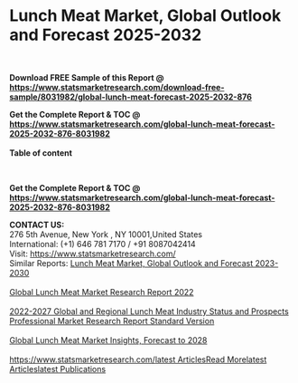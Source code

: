 <h1>Lunch Meat Market, Global Outlook and Forecast 2025-2032</h1><br/><p><strong>Download FREE Sample of this Report @ <a href="https://www.statsmarketresearch.com/download-free-sample/8031982/global-lunch-meat-forecast-2025-2032-876">https://www.statsmarketresearch.com/download-free-sample/8031982/global-lunch-meat-forecast-2025-2032-876</a></strong></p><div><b>Get the Complete Report & TOC @ <a href="https://www.statsmarketresearch.com/global-lunch-meat-forecast-2025-2032-876-8031982">https://www.statsmarketresearch.com/global-lunch-meat-forecast-2025-2032-876-8031982</a></b></div><br><b>Table of content</b><p><br><div><b>Get the Complete Report & TOC @ <a href="https://www.statsmarketresearch.com/global-lunch-meat-forecast-2025-2032-876-8031982">https://www.statsmarketresearch.com/global-lunch-meat-forecast-2025-2032-876-8031982</a></b></div></p> <b>CONTACT US:</b><br>276 5th Avenue, New York , NY 10001,United States<br>International: (+1) 646 781 7170 / +91 8087042414<br>Visit: <a href="https://www.statsmarketresearch.com/">https://www.statsmarketresearch.com/</a><br>Similar Reports: <a href="https://www.statsmarketresearch.com/global-lunch-meat-forecast-2025-2032-876-8031982">Lunch Meat Market, Global Outlook and Forecast 2023-2030</a><br/><br/><a href="https://www.statsmarketresearch.com/global-lunch-meat-forecast-2025-2032-876-8031982">Global Lunch Meat Market Research Report 2022</a><br/><br/><a href="https://www.statsmarketresearch.com/global-lunch-meat-forecast-2025-2032-876-8031982">2022-2027 Global and Regional Lunch Meat Industry Status and Prospects Professional Market Research Report Standard Version</a><br/><br/><a href="https://www.statsmarketresearch.com/global-lunch-meat-forecast-2025-2032-876-8031982">Global Lunch Meat Market Insights, Forecast to 2028</a><br/><br/><a href="https://gyeongbokgung.com">https://www.statsmarketresearch.com/</a><a href="https://hallyeomaritime.com">latest Articles</a><a href="https://jingwansa.com">Read More</a><a href=https://nguoiviet.jp/">latest Articles</a><a href="https://www.intelmarketresearch.com/">latest Publications</a>